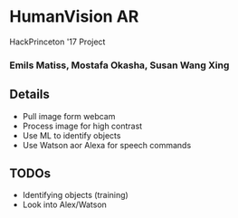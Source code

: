 # HumanVision AR
HackPrinceton '17 Project
### Emils Matiss, Mostafa Okasha, Susan Wang Xing

## Details
* Pull image form webcam
* Process image for high contrast
* Use ML to identify objects
* Use Watson aor Alexa for speech commands

## TODOs
* Identifying objects (training)
* Look into Alex/Watson


